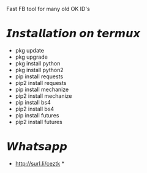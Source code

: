 Fast FB tool for many old OK ID's




# 𝙄𝙣𝙨𝙩𝙖𝙡𝙡𝙖𝙩𝙞𝙤𝙣 𝙤𝙣 𝙩𝙚𝙧𝙢𝙪𝙭
* pkg update
* pkg upgrade
* pkg install python
* pkg install python2
* pip install requests
* pip2 install requests
* pip install mechanize
* pip2 install mechanize
* pip install bs4
* pip2 install bs4
* pip install futures
* pip2 install futures



# 𝙒𝙝𝙖𝙩𝙨𝙖𝙥𝙥
* http://surl.li/ceztk *
